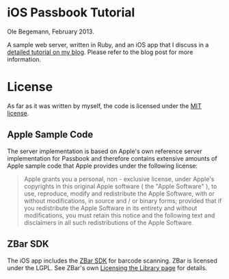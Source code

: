 # iOS Passbook Tutorial

Ole Begemann, February 2013.

A sample web server, written in Ruby, and an iOS app that I discuss in a [detailed tutorial on my blog](http://localhost:3000/blog/2013/02/passbook-tutorial/). Please refer to the blog post for more information.

# License

As far as it was written by myself, the code is licensed under the [MIT license](http://opensource.org/licenses/MIT).

## Apple Sample Code

The server implementation is based on Apple's own reference server implementation for Passbook and therefore contains extensive amounts of Apple sample code that Apple provides under the following license:

> Apple grants you a personal, non - exclusive license, under Apple's copyrights in this original Apple software ( the "Apple Software" ), to use, reproduce, modify and redistribute the Apple Software, with or without modifications, in source and / or binary forms; provided that if you redistribute the Apple Software in its entirety and without modifications, you must retain this notice and the following text and disclaimers in all such redistributions of the Apple Software.

## ZBar SDK

The iOS app includes the [ZBar SDK](http://zbar.sourceforge.net/iphone/sdkdoc/) for barcode scanning. ZBar is licensed under the LGPL. See ZBar's own [Licensing the Library page](http://zbar.sourceforge.net/iphone/sdkdoc/licensing.html) for details.
